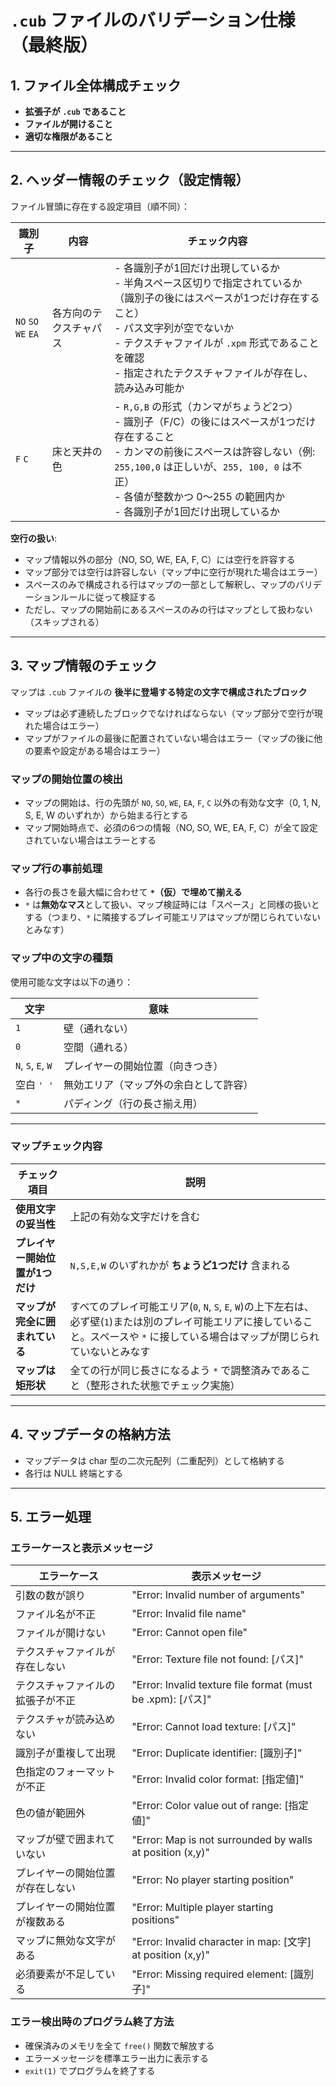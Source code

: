 # `.cub` ファイルのバリデーション仕様（最終版）

## 1. ファイル全体構成チェック

* **拡張子が `.cub` であること**
* **ファイルが開けること**
* **適切な権限があること**

---

## 2. ヘッダー情報のチェック（設定情報）

ファイル冒頭に存在する設定項目（順不同）：

| 識別子                 | 内容          | チェック内容                                                                   |
| ------------------- | ----------- | ------------------------------------------------------------------------ |
| `NO` `SO` `WE` `EA` | 各方向のテクスチャパス | - 各識別子が1回だけ出現しているか<br>- 半角スペース区切りで指定されているか（識別子の後にはスペースが1つだけ存在すること）<br>- パス文字列が空でないか<br>- テクスチャファイルが `.xpm` 形式であることを確認<br>- 指定されたテクスチャファイルが存在し、読み込み可能か |
| `F` `C`             | 床と天井の色      | - `R,G,B` の形式（カンマがちょうど2つ）<br>- 識別子（F/C）の後にはスペースが1つだけ存在すること<br>- カンマの前後にスペースは許容しない（例: `255,100,0` は正しいが、`255, 100, 0` は不正）<br>- 各値が整数かつ 0〜255 の範囲内か<br>- 各識別子が1回だけ出現しているか |

**空行の扱い**:
* マップ情報以外の部分（NO, SO, WE, EA, F, C）には空行を許容する
* マップ部分では空行は許容しない（マップ中に空行が現れた場合はエラー）
* スペースのみで構成される行はマップの一部として解釈し、マップのバリデーションルールに従って検証する
* ただし、マップの開始前にあるスペースのみの行はマップとして扱わない（スキップされる）

---

## 3. マップ情報のチェック

マップは `.cub` ファイルの **後半に登場する特定の文字で構成されたブロック**

* マップは必ず連続したブロックでなければならない（マップ部分で空行が現れた場合はエラー）
* マップがファイルの最後に配置されていない場合はエラー（マップの後に他の要素や設定がある場合はエラー）

### マップの開始位置の検出

* マップの開始は、行の先頭が `NO`, `SO`, `WE`, `EA`, `F`, `C` 以外の有効な文字（0, 1, N, S, E, W のいずれか）から始まる行とする
* マップ開始時点で、必須の6つの情報（NO, SO, WE, EA, F, C）が全て設定されていない場合はエラーとする

### マップ行の事前処理

* 各行の長さを最大幅に合わせて **`*`（仮）で埋めて揃える**
* `*` は**無効なマス**として扱い、マップ検証時には「スペース」と同様の扱いとする（つまり、`*` に隣接するプレイ可能エリアはマップが閉じられていないとみなす）

### マップ中の文字の種類

使用可能な文字は以下の通り：

| 文字                 | 意味                  |
| ------------------ | ------------------- |
| `1`                | 壁（通れない）             |
| `0`                | 空間（通れる）             |
| `N`, `S`, `E`, `W` | プレイヤーの開始位置（向きつき）    |
| 空白 `' '`           | 無効エリア（マップ外の余白として許容） |
| `*`                | パディング（行の長さ揃え用）      |

---

### マップチェック内容

| チェック項目             | 説明                                                          |
| ------------------ | ----------------------------------------------------------- |
| **使用文字の妥当性**       | 上記の有効な文字だけを含む                                               |
| **プレイヤー開始位置が1つだけ** | `N,S,E,W` のいずれかが **ちょうど1つだけ** 含まれる                          |
| **マップが完全に囲まれている**  | すべてのプレイ可能エリア(`0`, `N`, `S`, `E`, `W`)の上下左右は、必ず壁(`1`)または別のプレイ可能エリアに接していること。スペースや `*` に接している場合はマップが閉じられていないとみなす |
| **マップは矩形状**        | 全ての行が同じ長さになるよう `*` で調整済みであること（整形された状態でチェック実施）               |

---

## 4. マップデータの格納方法

* マップデータは char 型の二次元配列（二重配列）として格納する
* 各行は NULL 終端とする

---

## 5. エラー処理

### エラーケースと表示メッセージ

| エラーケース | 表示メッセージ |
| ----------- | ------------ |
| 引数の数が誤り | "Error: Invalid number of arguments" |
| ファイル名が不正 | "Error: Invalid file name" |
| ファイルが開けない | "Error: Cannot open file" |
| テクスチャファイルが存在しない | "Error: Texture file not found: [パス]" |
| テクスチャファイルの拡張子が不正 | "Error: Invalid texture file format (must be .xpm): [パス]" |
| テクスチャが読み込めない | "Error: Cannot load texture: [パス]" |
| 識別子が重複して出現 | "Error: Duplicate identifier: [識別子]" |
| 色指定のフォーマットが不正 | "Error: Invalid color format: [指定値]" |
| 色の値が範囲外 | "Error: Color value out of range: [指定値]" |
| マップが壁で囲まれていない | "Error: Map is not surrounded by walls at position (x,y)" |
| プレイヤーの開始位置が存在しない | "Error: No player starting position" |
| プレイヤーの開始位置が複数ある | "Error: Multiple player starting positions" |
| マップに無効な文字がある | "Error: Invalid character in map: [文字] at position (x,y)" |
| 必須要素が不足している | "Error: Missing required element: [識別子]" |

### エラー検出時のプログラム終了方法

* 確保済みのメモリを全て `free()` 関数で解放する
* エラーメッセージを標準エラー出力に表示する
* `exit(1)` でプログラムを終了する
